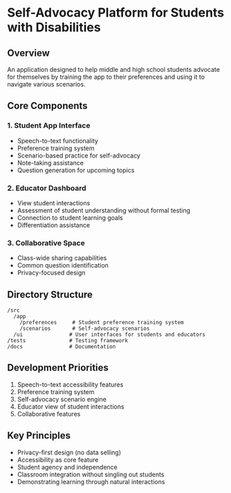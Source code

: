 # Self-Advocacy Platform for Students with Disabilities

## Overview
An application designed to help middle and high school students advocate for themselves by training the app to their preferences and using it to navigate various scenarios.

## Core Components

### 1. Student App Interface
- Speech-to-text functionality
- Preference training system
- Scenario-based practice for self-advocacy 
- Note-taking assistance
- Question generation for upcoming topics

### 2. Educator Dashboard
- View student interactions
- Assessment of student understanding without formal testing
- Connection to student learning goals
- Differentiation assistance

### 3. Collaborative Space
- Class-wide sharing capabilities
- Common question identification
- Privacy-focused design

## Directory Structure
```
/src
  /app
    /preferences     # Student preference training system
    /scenarios       # Self-advocacy scenarios
  /ui               # User interfaces for students and educators
/tests              # Testing framework
/docs               # Documentation
```

## Development Priorities
1. Speech-to-text accessibility features
2. Preference training system
3. Self-advocacy scenario engine
4. Educator view of student interactions
5. Collaborative features

## Key Principles
- Privacy-first design (no data selling)
- Accessibility as core feature
- Student agency and independence
- Classroom integration without singling out students
- Demonstrating learning through natural interactions
